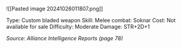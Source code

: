 ![[Pasted image 20241026011807.png]]

Type: Custom bladed weapon
Skill: Melee combat: Soknar
Cost: Not available for sale
Difficulty: Moderate
Damage: STR+2D+1

*Source: Alliance Intelligence Reports (page 78)*
